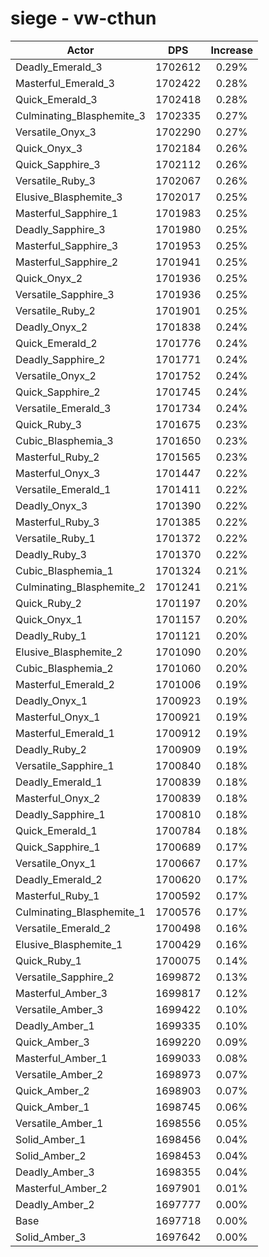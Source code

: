 # siege - vw-cthun
| Actor | DPS | Increase |
|---|:---:|:---:|
|Deadly_Emerald_3|1702612|0.29%|
|Masterful_Emerald_3|1702422|0.28%|
|Quick_Emerald_3|1702418|0.28%|
|Culminating_Blasphemite_3|1702335|0.27%|
|Versatile_Onyx_3|1702290|0.27%|
|Quick_Onyx_3|1702184|0.26%|
|Quick_Sapphire_3|1702112|0.26%|
|Versatile_Ruby_3|1702067|0.26%|
|Elusive_Blasphemite_3|1702017|0.25%|
|Masterful_Sapphire_1|1701983|0.25%|
|Deadly_Sapphire_3|1701980|0.25%|
|Masterful_Sapphire_3|1701953|0.25%|
|Masterful_Sapphire_2|1701941|0.25%|
|Quick_Onyx_2|1701936|0.25%|
|Versatile_Sapphire_3|1701936|0.25%|
|Versatile_Ruby_2|1701901|0.25%|
|Deadly_Onyx_2|1701838|0.24%|
|Quick_Emerald_2|1701776|0.24%|
|Deadly_Sapphire_2|1701771|0.24%|
|Versatile_Onyx_2|1701752|0.24%|
|Quick_Sapphire_2|1701745|0.24%|
|Versatile_Emerald_3|1701734|0.24%|
|Quick_Ruby_3|1701675|0.23%|
|Cubic_Blasphemia_3|1701650|0.23%|
|Masterful_Ruby_2|1701565|0.23%|
|Masterful_Onyx_3|1701447|0.22%|
|Versatile_Emerald_1|1701411|0.22%|
|Deadly_Onyx_3|1701390|0.22%|
|Masterful_Ruby_3|1701385|0.22%|
|Versatile_Ruby_1|1701372|0.22%|
|Deadly_Ruby_3|1701370|0.22%|
|Cubic_Blasphemia_1|1701324|0.21%|
|Culminating_Blasphemite_2|1701241|0.21%|
|Quick_Ruby_2|1701197|0.20%|
|Quick_Onyx_1|1701157|0.20%|
|Deadly_Ruby_1|1701121|0.20%|
|Elusive_Blasphemite_2|1701090|0.20%|
|Cubic_Blasphemia_2|1701060|0.20%|
|Masterful_Emerald_2|1701006|0.19%|
|Deadly_Onyx_1|1700923|0.19%|
|Masterful_Onyx_1|1700921|0.19%|
|Masterful_Emerald_1|1700912|0.19%|
|Deadly_Ruby_2|1700909|0.19%|
|Versatile_Sapphire_1|1700840|0.18%|
|Deadly_Emerald_1|1700839|0.18%|
|Masterful_Onyx_2|1700839|0.18%|
|Deadly_Sapphire_1|1700810|0.18%|
|Quick_Emerald_1|1700784|0.18%|
|Quick_Sapphire_1|1700689|0.17%|
|Versatile_Onyx_1|1700667|0.17%|
|Deadly_Emerald_2|1700620|0.17%|
|Masterful_Ruby_1|1700592|0.17%|
|Culminating_Blasphemite_1|1700576|0.17%|
|Versatile_Emerald_2|1700498|0.16%|
|Elusive_Blasphemite_1|1700429|0.16%|
|Quick_Ruby_1|1700075|0.14%|
|Versatile_Sapphire_2|1699872|0.13%|
|Masterful_Amber_3|1699817|0.12%|
|Versatile_Amber_3|1699422|0.10%|
|Deadly_Amber_1|1699335|0.10%|
|Quick_Amber_3|1699220|0.09%|
|Masterful_Amber_1|1699033|0.08%|
|Versatile_Amber_2|1698973|0.07%|
|Quick_Amber_2|1698903|0.07%|
|Quick_Amber_1|1698745|0.06%|
|Versatile_Amber_1|1698556|0.05%|
|Solid_Amber_1|1698456|0.04%|
|Solid_Amber_2|1698453|0.04%|
|Deadly_Amber_3|1698355|0.04%|
|Masterful_Amber_2|1697901|0.01%|
|Deadly_Amber_2|1697777|0.00%|
|Base|1697718|0.00%|
|Solid_Amber_3|1697642|0.00%|
